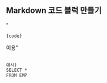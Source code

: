 ## Markdown 코드 블럭 만들기
"<pre><code>{code}</code></pre> 이용"
<pre>
<code>
예시)
SELECT *
FROM EMP
</code>
</pre>
